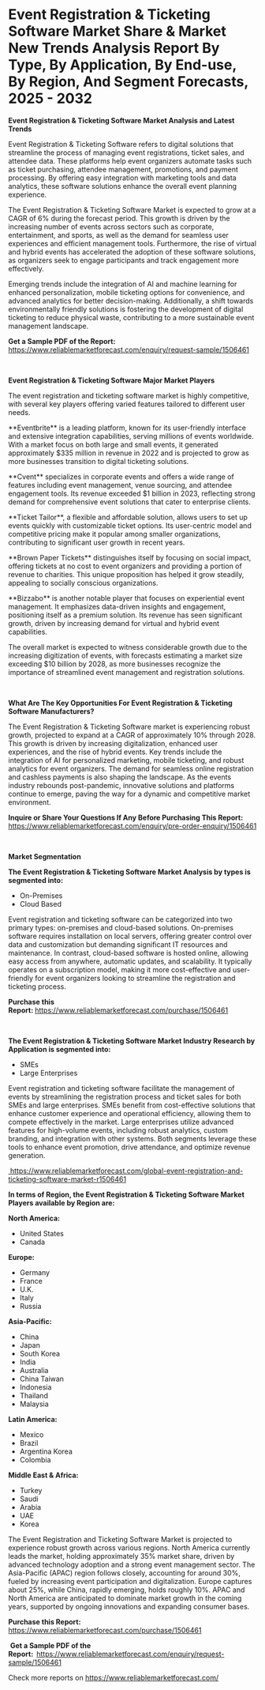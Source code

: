 <p><h1>Event Registration & Ticketing Software Market Share & Market New Trends Analysis Report By Type, By Application, By End-use, By Region, And Segment Forecasts, 2025 - 2032</h1></p><p><strong>Event Registration & Ticketing Software Market Analysis and Latest Trends</strong></p>
<p><p>Event Registration & Ticketing Software refers to digital solutions that streamline the process of managing event registrations, ticket sales, and attendee data. These platforms help event organizers automate tasks such as ticket purchasing, attendee management, promotions, and payment processing. By offering easy integration with marketing tools and data analytics, these software solutions enhance the overall event planning experience.</p><p>The Event Registration & Ticketing Software Market is expected to grow at a CAGR of 6% during the forecast period. This growth is driven by the increasing number of events across sectors such as corporate, entertainment, and sports, as well as the demand for seamless user experiences and efficient management tools. Furthermore, the rise of virtual and hybrid events has accelerated the adoption of these software solutions, as organizers seek to engage participants and track engagement more effectively.</p><p>Emerging trends include the integration of AI and machine learning for enhanced personalization, mobile ticketing options for convenience, and advanced analytics for better decision-making. Additionally, a shift towards environmentally friendly solutions is fostering the development of digital ticketing to reduce physical waste, contributing to a more sustainable event management landscape.</p></p>
<p><strong>Get a Sample PDF of the Report:&nbsp;</strong> <a href="https://www.reliablemarketforecast.com/enquiry/request-sample/1506461?utm_campaign=3539&utm_medium=2&utm_source=Github&utm_content=ia&utm_term=23032025&utm_id=event-registration-ticketing-software">https://www.reliablemarketforecast.com/enquiry/request-sample/1506461</a></p>
<p>&nbsp;</p>
<p><strong>Event Registration & Ticketing Software Major Market Players</strong></p>
<p><p>The event registration and ticketing software market is highly competitive, with several key players offering varied features tailored to different user needs. </p><p>**Eventbrite** is a leading platform, known for its user-friendly interface and extensive integration capabilities, serving millions of events worldwide. With a market focus on both large and small events, it generated approximately $335 million in revenue in 2022 and is projected to grow as more businesses transition to digital ticketing solutions.</p><p>**Cvent** specializes in corporate events and offers a wide range of features including event management, venue sourcing, and attendee engagement tools. Its revenue exceeded $1 billion in 2023, reflecting strong demand for comprehensive event solutions that cater to enterprise clients.</p><p>**Ticket Tailor**, a flexible and affordable solution, allows users to set up events quickly with customizable ticket options. Its user-centric model and competitive pricing make it popular among smaller organizations, contributing to significant user growth in recent years.</p><p>**Brown Paper Tickets** distinguishes itself by focusing on social impact, offering tickets at no cost to event organizers and providing a portion of revenue to charities. This unique proposition has helped it grow steadily, appealing to socially conscious organizations.</p><p>**Bizzabo** is another notable player that focuses on experiential event management. It emphasizes data-driven insights and engagement, positioning itself as a premium solution. Its revenue has seen significant growth, driven by increasing demand for virtual and hybrid event capabilities.</p><p>The overall market is expected to witness considerable growth due to the increasing digitization of events, with forecasts estimating a market size exceeding $10 billion by 2028, as more businesses recognize the importance of streamlined event management and registration solutions.</p></p>
<p>&nbsp;</p>
<p><strong>What Are The Key Opportunities For Event Registration & Ticketing Software Manufacturers?</strong></p>
<p><p>The Event Registration & Ticketing Software market is experiencing robust growth, projected to expand at a CAGR of approximately 10% through 2028. This growth is driven by increasing digitalization, enhanced user experiences, and the rise of hybrid events. Key trends include the integration of AI for personalized marketing, mobile ticketing, and robust analytics for event organizers. The demand for seamless online registration and cashless payments is also shaping the landscape. As the events industry rebounds post-pandemic, innovative solutions and platforms continue to emerge, paving the way for a dynamic and competitive market environment.</p></p>
<p><strong>Inquire or Share Your Questions If Any Before Purchasing This Report:</strong> <a href="https://www.reliablemarketforecast.com/enquiry/pre-order-enquiry/1506461?utm_campaign=3539&utm_medium=2&utm_source=Github&utm_content=ia&utm_term=23032025&utm_id=event-registration-ticketing-software">https://www.reliablemarketforecast.com/enquiry/pre-order-enquiry/1506461</a></p>
<p>&nbsp;</p>
<p><strong>Market Segmentation</strong></p>
<p><strong>The Event Registration & Ticketing Software Market Analysis by types is segmented into:</strong></p>
<p><ul><li>On-Premises</li><li>Cloud Based</li></ul></p>
<p><p>Event registration and ticketing software can be categorized into two primary types: on-premises and cloud-based solutions. On-premises software requires installation on local servers, offering greater control over data and customization but demanding significant IT resources and maintenance. In contrast, cloud-based software is hosted online, allowing easy access from anywhere, automatic updates, and scalability. It typically operates on a subscription model, making it more cost-effective and user-friendly for event organizers looking to streamline the registration and ticketing process.</p></p>
<p><strong>Purchase this Report:&nbsp;</strong><a href="https://www.reliablemarketforecast.com/purchase/1506461?utm_campaign=3539&utm_medium=2&utm_source=Github&utm_content=ia&utm_term=23032025&utm_id=event-registration-ticketing-software">https://www.reliablemarketforecast.com/purchase/1506461</a></p>
<p>&nbsp;</p>
<p><strong>The Event Registration & Ticketing Software Market Industry Research by Application is segmented into:</strong></p>
<p><ul><li>SMEs</li><li>Large Enterprises</li></ul></p>
<p><p>Event registration and ticketing software facilitate the management of events by streamlining the registration process and ticket sales for both SMEs and large enterprises. SMEs benefit from cost-effective solutions that enhance customer experience and operational efficiency, allowing them to compete effectively in the market. Large enterprises utilize advanced features for high-volume events, including robust analytics, custom branding, and integration with other systems. Both segments leverage these tools to enhance event promotion, drive attendance, and optimize revenue generation.</p></p>
<p><a href="https://www.reliablemarketforecast.com/global-event-registration-and-ticketing-software-market-r1506461?utm_campaign=3539&utm_medium=2&utm_source=Github&utm_content=ia&utm_term=23032025&utm_id=event-registration-ticketing-software">&nbsp;https://www.reliablemarketforecast.com/global-event-registration-and-ticketing-software-market-r1506461</a></p>
<p><strong>In terms of Region, the Event Registration & Ticketing Software Market Players available by Region are:</strong></p>
<p>
    <p> <strong> North America: </strong>
        <ul>
            <li>United States</li>
            <li>Canada</li>
        </ul>
        </p> 
    <p> <strong> Europe: </strong>
        <ul>
            <li>Germany</li>
            <li>France</li>
            <li>U.K.</li>
            <li>Italy</li>
            <li>Russia</li>
        </ul>
        </p> 
    <p> <strong> Asia-Pacific: </strong>
        <ul>
            <li>China</li>
            <li>Japan</li>
            <li>South Korea</li>
            <li>India</li>
            <li>Australia</li>
            <li>China Taiwan</li>
            <li>Indonesia</li>
            <li>Thailand</li>
            <li>Malaysia</li>
        </ul>
        </p> 
    <p> <strong> Latin America: </strong>
        <ul>
            <li>Mexico</li>
            <li>Brazil</li>
            <li>Argentina Korea</li>
            <li>Colombia</li>
        </ul>
        </p> 
    <p> <strong> Middle East & Africa: </strong>
        <ul>
            <li>Turkey</li>
            <li>Saudi</li>
            <li>Arabia</li>
            <li>UAE</li>
            <li>Korea</li>
        </ul>
    </p>
    </p>
<p><p>The Event Registration and Ticketing Software Market is projected to experience robust growth across various regions. North America currently leads the market, holding approximately 35% market share, driven by advanced technology adoption and a strong event management sector. The Asia-Pacific (APAC) region follows closely, accounting for around 30%, fueled by increasing event participation and digitalization. Europe captures about 25%, while China, rapidly emerging, holds roughly 10%. APAC and North America are anticipated to dominate market growth in the coming years, supported by ongoing innovations and expanding consumer bases.</p></p>
<p><strong>Purchase this Report: </strong><a href="https://www.reliablemarketforecast.com/purchase/1506461?utm_campaign=3539&utm_medium=2&utm_source=Github&utm_content=ia&utm_term=23032025&utm_id=event-registration-ticketing-software">https://www.reliablemarketforecast.com/purchase/1506461</a></p>
<p>&nbsp;<strong>Get a Sample PDF of the Report:&nbsp;&nbsp;</strong><a href="https://www.reliablemarketforecast.com/enquiry/request-sample/1506461?utm_campaign=3539&utm_medium=2&utm_source=Github&utm_content=ia&utm_term=23032025&utm_id=event-registration-ticketing-software">https://www.reliablemarketforecast.com/enquiry/request-sample/1506461</a></p>
<p><strong></strong></p>
<p>Check more reports on <a href="https://www.reliablemarketforecast.com/?utm_campaign=3539&utm_medium=2&utm_source=Github&utm_content=ia&utm_term=23032025&utm_id=event-registration-ticketing-software">https://www.reliablemarketforecast.com/</a></p>